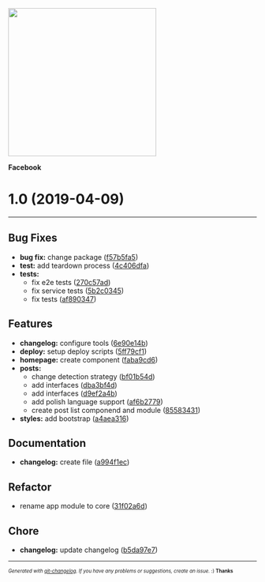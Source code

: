<img width="300px" src="https://github.com/rafinskipg/git-changelog/raw/master/images/git-changelog-logo.png" />

__Facebook__

# 1.0 (2019-04-09)



---

## Bug Fixes

- **bug fix:** change package
  ([f57b5fa5](git@github.com:Jaason/test-facebook/commit/f57b5fa586aa570db7000cdd8aac2e75baf1a2f3))
- **test:** add teardown process
  ([4c406dfa](git@github.com:Jaason/test-facebook/commit/4c406dfa76d2970bccb408b1d60303b2d69f8300))
- **tests:**
  - fix e2e tests
  ([270c57ad](git@github.com:Jaason/test-facebook/commit/270c57add77635dc1187c3c35125b75657c6f27d))
  - fix service tests
  ([5b2c0345](git@github.com:Jaason/test-facebook/commit/5b2c03456b5ae094c5c472f79325f28eb7724f1d))
  - fix tests
  ([af890347](git@github.com:Jaason/test-facebook/commit/af8903475990f6c1f1a03e67309e55886275c816))


## Features

- **changelog:** configure tools
  ([6e90e14b](git@github.com:Jaason/test-facebook/commit/6e90e14b4349db458254d70bb3d1d1b9cedd3d77))
- **deploy:** setup deploy scripts
  ([5ff79cf1](git@github.com:Jaason/test-facebook/commit/5ff79cf1db2103fa5a58703fa95911d3a18c2dae))
- **homepage:** create component
  ([faba9cd6](git@github.com:Jaason/test-facebook/commit/faba9cd6c937c07309e77a092553c68f2c3417ea))
- **posts:**
  - change detection strategy
  ([bf01b54d](git@github.com:Jaason/test-facebook/commit/bf01b54d340097060f658ec6c21acb79cb64a6a6))
  - add interfaces
  ([dba3bf4d](git@github.com:Jaason/test-facebook/commit/dba3bf4d4a8b8f973f7277f0f58af76a85356303))
  - add interfaces
  ([d9ef2a4b](git@github.com:Jaason/test-facebook/commit/d9ef2a4b588e5a4d1f219cba07ef81936b81778d))
  - add polish language support
  ([af6b2779](git@github.com:Jaason/test-facebook/commit/af6b2779b0699cb4d759eb750f3caee96595a3dc))
  - create post list componend and module
  ([85583431](git@github.com:Jaason/test-facebook/commit/85583431c3999ceff6c3f9ca9e4312e062c0aecd))
- **styles:** add bootstrap
  ([a4aea316](git@github.com:Jaason/test-facebook/commit/a4aea31676aa13fd68036d93786c0da105c7ba94))


## Documentation

- **changelog:** create file
  ([a994f1ec](git@github.com:Jaason/test-facebook/commit/a994f1eccea1a5030364a8ee6206d07a2a9f207c))


## Refactor

- rename app module to core
  ([31f02a6d](git@github.com:Jaason/test-facebook/commit/31f02a6dcb1dd6585764d9a1208ba26670bfc09c))


## Chore

- **changelog:** update changelog
  ([b5da97e7](git@github.com:Jaason/test-facebook/commit/b5da97e743887c5d03aa0f11b8fe3b31f2dabfc6))



---
<sub><sup>*Generated with [git-changelog](https://github.com/rafinskipg/git-changelog). If you have any problems or suggestions, create an issue.* :) **Thanks** </sub></sup>